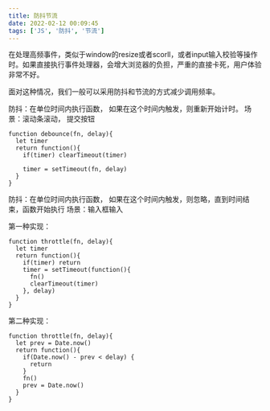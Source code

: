 ```yaml
---
title: 防抖节流
date: 2022-02-12 00:09:45
tags: ['JS', '防抖', '节流']
---
```


在处理高频事件，类似于window的resize或者scorll，或者input输入校验等操作时。如果直接执行事件处理器，会增大浏览器的负担，严重的直接卡死，用户体验非常不好。

面对这种情况，我们一般可以采用防抖和节流的方式减少调用频率。
<!-- more -->
防抖：在单位时间内执行函数， 如果在这个时间内触发，则重新开始计时。
场景：滚动条滚动， 提交按钮

```
function debounce(fn, delay){
  let timer
  return function(){
    if(timer) clearTimeout(timer)

    timer = setTimeout(fn, delay)
  }
}
```

防抖：在单位时间内执行函数， 如果在这个时间内触发，则忽略，直到时间结束，函数开始执行
场景：输入框输入

第一种实现：
```
function throttle(fn, delay){
  let timer
  return function(){
    if(timer) return
    timer = setTimeout(function(){
      fn()
      clearTimeout(timer)
    }, delay)
  }
}
```

第二种实现：
```
function throttle(fn, delay){
  let prev = Date.now()
  return function(){
    if(Date.now() - prev < delay) {
      return
    }
    fn()
    prev = Date.now()
  }
}
```




